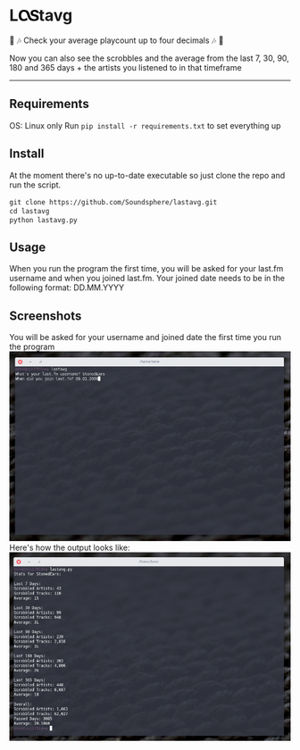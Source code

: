 # L![lastfmlogo](/docs/icon.png?raw=true "Lastfm")tavg
:musical_note: :notes:
Check your average playcount up to four decimals :notes: :musical_note:

Now you can also see the scrobbles and the average from the last 7, 30, 90, 180 and 365 days + the artists you listened to in that timeframe

---
## Requirements
OS: Linux only
Run `pip install -r requirements.txt` to set everything up


## Install
At the moment there's no up-to-date executable so just clone the repo and run the script.

```
git clone https://github.com/Soundsphere/lastavg.git
cd lastavg
python lastavg.py
```

## Usage
When you run the program the first time, you will be asked for your last.fm
username and when you joined last.fm.
Your joined date needs to be in the following format: DD.MM.YYYY

## Screenshots
You will be asked for your username and joined date the first time you run the program
![firstrun](/docs/lastavgscreen1.png?raw=true "lastavg firstrun")
Here's how the output looks like:
![output](/docs/lastavgscreen.png?raw=true "lastavg output")
